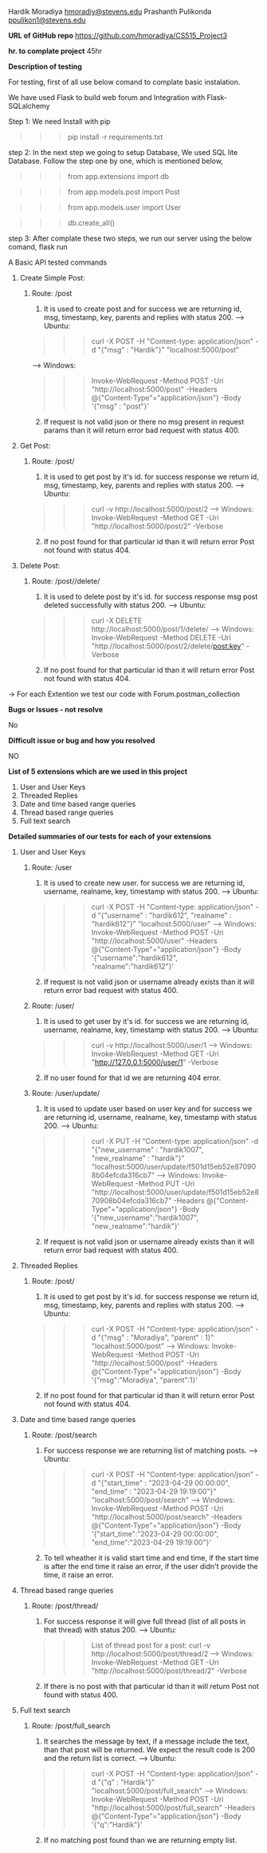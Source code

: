 Hardik Moradiya hmoradiy@stevens.edu Prashanth Pulikonda ppulikon1@stevens.edu

**URL of GitHub repo** https://github.com/hmoradiya/CS515_Project3

**hr. to complate project** 45hr

**Description of testing**

For testing, first of all use below comand to complate basic instalation.

We have used Flask to build web forum and Integration with Flask-SQLalchemy

Step 1: We need Install with pip
>>> pip install -r requirements.txt

step 2: In the next step we going to setup Database, We used SQL lite Database.
Follow the step one by one, which is mentioned below,
>>> from app.extensions import db

>>> from app.models.post import Post

>>> from app.models.user import User

>>> db.create_all()

step 3: After complate these two steps, we run our server using the below comand,
flask run

A Basic API tested commands
1. Create Simple Post:
   1. Route: /post
      1. It is used to create post and for success we are returning id, msg, timestamp, key, parents and replies with status 200.
      --> Ubuntu: 
      >>> curl -X POST -H "Content-type: application/json" -d "{\"msg\" : \"Hardik\"}" "localhost:5000/post"
      
      --> Windows: 
      >>> Invoke-WebRequest -Method POST -Uri "http://localhost:5000/post" -Headers @{"Content-Type"="application/json"} -Body '{"msg" : "post"}'

      2. If request is not valid json or there no msg present in request params than it will return error bad request with status 400.

2. Get Post:
   1. Route: /post/<post-id>
      1. It is used to get post by it's id. for success response we return id, msg, timestamp, key, parents and replies with status 200.
      --> Ubuntu: 
      >>> curl -v http://localhost:5000/post/2
      --> Windows: 
      >>> Invoke-WebRequest -Method GET -Uri "http://localhost:5000/post/2" -Verbose

      2. If no post found for that particular id than it will return error Post not found with status 404.

3. Delete Post:
   1. Route: /post/<post-id>/delete/<post-key>
      1. It is used to delete post by it's id. for success response msg post deleted successfully with status 200.
      --> Ubuntu: 
      >>> curl -X DELETE http://localhost:5000/post/1/delete/<post-key>
      --> Windows: 
      >>> Invoke-WebRequest -Method DELETE -Uri "http://localhost:5000/post/2/delete/<post:key>" -Verbose

      2. If no post found for that particular id than it will return error Post not found with status 404.

-> For each Extention we test our code with Forum.postman_collection

**Bugs or Issues - not resolve**

No

**Difficult issue or bug and how you resolved**

NO

**List of 5 extensions which are we used in this project**
1. User and User Keys
2. Threaded Replies
3. Date and time based range queries
4. Thread based range queries
5. Full text search

**Detailed summaries of our tests for each of your extensions**

1. User and User Keys
   1. Route: /user
      1. It is used to create new user. for success we are returning id, username, realname, key, timestamp with status 200.
      --> Ubuntu: 
      >>> curl -X POST -H "Content-type: application/json" -d "{\"username\" : \"hardik612\", \"realname\" : \"hardik612\"}" "localhost:5000/user"
      --> Windows: 
      >>> Invoke-WebRequest -Method POST -Uri "http://localhost:5000/user" -Headers @{"Content-Type"="application/json"} -Body '{"username":"hardik612", "realname":"hardik612"}'
      
      2. If request is not valid json or username already exists than it will return error bad request with status 400.

   2. Route: /user/<user-id>
      1. It is used to get user by it's id. for success we are returning id, username, realname, key, timestamp with status 200.
      --> Ubuntu: 
      >>> curl -v http://localhost:5000/user/1
      --> Windows: 
      >>> Invoke-WebRequest -Method GET -Uri "http://127.0.0.1:5000/user/1" -Verbose

      2. If no user found for that id we are returning 404 error.

   3. Route: /user/update/<user-key>
      1. It is used to update user based on user key and for success we are returning id, username, realname, key, timestamp with status 200.
      --> Ubuntu: 
      >>> curl -X PUT -H "Content-type: application/json" -d "{\"new_username\" : \"hardik1007\", \"new_realname\" : \"hardik\"}" "localhost:5000/user/update/f501d15eb52e870908b04efcda316cb7"
      --> Windows: 
      >>> Invoke-WebRequest -Method PUT -Uri "http://localhost:5000/user/update/f501d15eb52e870908b04efcda316cb7" -Headers @{"Content-Type"="application/json"} -Body '{"new_username":"hardik1007", "new_realname":"hardik"}'

      2. If request is not valid json or username already exists than it will return error bad request with status 400.

2. Threaded Replies
   1. Route: /post/<post-id>
      1. It is used to get post by it's id. for success response we return id, msg, timestamp, key, parents and replies with status 200.
      --> Ubuntu: 
      >>> curl -X POST -H "Content-type: application/json" -d "{\"msg\" : \"Moradiya\", \"parent\" : 1}" "localhost:5000/post"
      --> Windows: 
      >>> Invoke-WebRequest -Method POST -Uri "http://localhost:5000/post" -Headers @{"Content-Type"="application/json"} -Body '{"msg":"Moradiya", "parent":1}'

      2. If no post found for that particular id than it will return error Post not found with status 404.
   
3. Date and time based range queries
   1. Route: /post/search
      1. For success response we are returning list of matching posts.
      --> Ubuntu: 
      >>> curl -X POST -H "Content-type: application/json" -d "{\"start_time\" : \"2023-04-29 00:00:00\", \"end_time\" : \"2023-04-29 19:19:00\"}" "localhost:5000/post/search"
      --> Windows: 
      >>> Invoke-WebRequest -Method POST -Uri "http://localhost:5000/post/search" -Headers @{"Content-Type"="application/json"} -Body '{"start_time":"2023-04-29 00:00:00", "end_time":"2023-04-29 19:19:00"}'

      2. To tell wheather it is valid start time and end time, if the start time is after the end time it raise an error, if the user didn't provide the time, it raise an error.
   
4. Thread based range queries
   1. Route: /post/thread/<post-id>
      1. For success response it will give full thread (list of all posts in that thread) with status 200.
      --> Ubuntu: 
      >>> List of thread post for a post: curl -v http://localhost:5000/post/thread/2
      --> Windows: 
      >>> Invoke-WebRequest -Method GET -Uri "http://localhost:5000/post/thread/2" -Verbose

      2. If there is no post with that particular id than it will return Post not found with status 400.
   
5. Full text search
   1. Route: /post/full_search
      1. It searches the message by text, if a message include the text, than that post will be returned. We expect the result code is 200 and the return list is correct.
      --> Ubuntu: 
      >>> curl -X POST -H "Content-type: application/json" -d "{\"q\" : \"Hardik\"}" "localhost:5000/post/full_search"
      --> Windows: 
      >>> Invoke-WebRequest -Method POST -Uri "http://localhost:5000/post/full_search" -Headers @{"Content-Type"="application/json"} -Body '{"q":"Hardik"}'

      2. If no matching post found than we are returning empty list.

